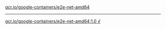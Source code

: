 [gcr.io/google-containers/e2e-net-amd64](https://hub.docker.com/r/anjia0532/e2e-net-amd64/tags/) 

----
[gcr.io/google-containers/e2e-net-amd64:1.0 √](https://hub.docker.com/r/anjia0532/google-containers.e2e-net-amd64/tags/)

